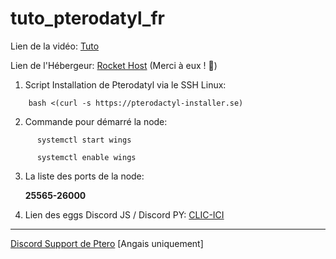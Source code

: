# tuto_pterodatyl_fr

Lien de la vidéo: [Tuto](https://www.youtube.com/watch?v=LGUBT9Ebq-Q)

Lien de l'Hébergeur: [Rocket Host](https://rocket-host.fr/) (Merci à eux ! 🥰) 

1) Script Installation de Pterodatyl via le SSH Linux:
```
    bash <(curl -s https://pterodactyl-installer.se)
```

2) Commande pour démarré la node:

```
      systemctl start wings
```
```
      systemctl enable wings
```

3) La liste des ports de la node:
   
   **25565-26000**

5) Lien des eggs Discord JS / Discord PY: [CLIC-ICI]( https://www.clictune.com/iFSY)
     
-----------------------------------------------------------------------------------------

[Discord Support de Ptero](https://discord.com/invite/pterodactyl) [Angais uniquement]
